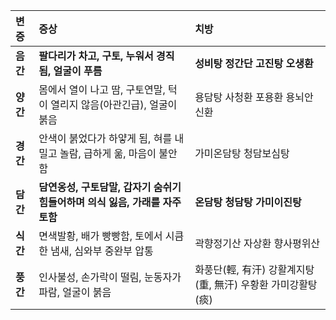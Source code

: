 | 변증 | 증상 | 치방 |
| :--- | :--- | :--- |
| **음간** | **팔다리가 차고, 구토, 누워서 경직됨, 얼굴이 푸름** | **성비탕 정간단 고진탕 오생환** |
| **양간** | 몸에서 열이 나고 땀, 구토연말, 턱이 열리지 않음(아관긴급), 얼굴이 붉음 | 용담탕 사청환 포용환 용뇌안신환 |
| **경간** | 안색이 붉었다가 하얗게 됨, 혀를 내밀고 놀람, 급하게 욺, 마음이 불안함 | 가미온담탕 청담보심탕 |
| **담간** | **담연옹성, 구토담말, 갑자기 숨쉬기 힘들어하며 의식 잃음, 가래를 자주 토함** | **온담탕 청담탕 가미이진탕** |
| **식간** | 면색발황, 배가 빵빵함, 토에서 시큼한 냄새, 심와부 중완부 압통 | 곽향정기산 자상환 향사평위산 |
| **풍간** | 인사불성, 손가락이 떨림, 눈동자가 파람, 얼굴이 붉음 | 화풍단(輕, 有汗) 강활계지탕(重, 無汗) 우황환 가미강활탕(痰) |
